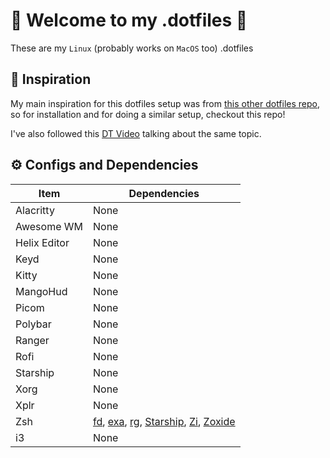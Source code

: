 # 🌲 Welcome to my .dotfiles 🌲

These are my `Linux` (probably works on `MacOS` too) .dotfiles 

## 💭 Inspiration

My main inspiration for this dotfiles setup was from [this other dotfiles repo](https://github.com/rockyzhang24/dotfiles/blob/master/README.md), so for installation and for doing a similar setup, checkout this repo!

I've also followed this [DT Video](https://www.youtube.com/watch?v=tBoLDpTWVOM) talking about the same topic.

## ⚙️ Configs and Dependencies

| Item | Dependencies |
|------|--------------|
| Alacritty | None |
| Awesome WM | None |
| Helix Editor | None |
| Keyd | None |
| Kitty | None |
| MangoHud | None |
| Picom | None |
| Polybar | None |
| Ranger | None |
| Rofi | None |
| Starship | None |
| Xorg | None |
| Xplr | None |
| Zsh | [fd], [exa], [rg], [Starship], [Zi], [Zoxide] |
| i3 | None |

[fd]: https://github.com/sharkdp/fd
[exa]: https://github.com/ogham/exa
[rg]: https://github.com/BurntSushi/ripgrep
[Starship]: https://github.com/starship/starship
[Zi]: https://github.com/z-shell/zi
[Zoxide]: https://github.com/ajeetdsouza/zoxide

